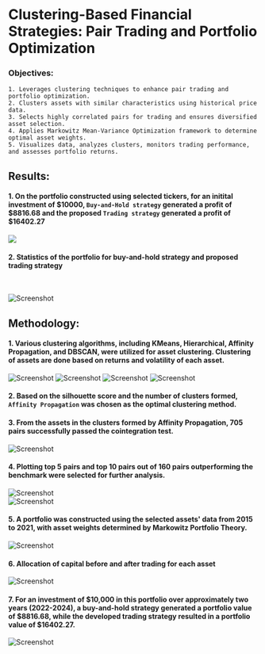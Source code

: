 # Clustering-Based Financial Strategies: Pair Trading and Portfolio Optimization

### Objectives: 

    1. Leverages clustering techniques to enhance pair trading and portfolio optimization.
    2. Clusters assets with similar characteristics using historical price data.
    3. Selects highly correlated pairs for trading and ensures diversified asset selection.
    4. Applies Markowitz Mean-Variance Optimization framework to determine optimal asset weights.
    5. Visualizes data, analyzes clusters, monitors trading performance, and assesses portfolio returns.

## Results:

#### 1. On the portfolio constructed using selected tickers, for an initital investment of $10000, `Buy-and-Hold strategy` generated a profit of $8816.68 and the proposed `Trading strategy` generated a profit of $16402.27 

![](images/comparison.png) 
<br>

#### 2. Statistics of the portfolio for buy-and-hold strategy and proposed trading strategy
<br>

![Screenshot](images/stats.png) 

## Methodology:  

#### 1. Various clustering algorithms, including KMeans, Hierarchical, Affinity Propagation, and DBSCAN, were utilized for asset clustering. Clustering of assets are done based on returns and volatility of each asset. 

![Screenshot](images/KMeans-cluster.png) 
![Screenshot](images/Hierarchial-cluster.png)
![Screenshot](images/affinity.png)
![Screenshot](images/DBSCAN-cluster.png) 

#### 2. Based on the silhouette score and the number of clusters formed, `Affinity Propagation` was chosen as the optimal clustering method.

#### 3. From the assets in the clusters formed by Affinity Propagation, 705 pairs successfully passed the cointegration test.

![Screenshot](images/pairs-formed.png)  

#### 4. Plotting top 5 pairs and top 10 pairs out of 160 pairs outperforming the benchmark were selected for further analysis.

![Screenshot](images/performance.png)  
![Screenshot](images/selected-pairs.png)  

#### 5. A portfolio was constructed using the selected assets' data from 2015 to 2021, with asset weights determined by Markowitz Portfolio Theory.

![Screenshot](images/piechart.png)   

#### 6. Allocation of capital before and after trading for each asset

![Screenshot](images/allocation.png)   

#### 7. For an investment of $10,000 in this portfolio over approximately two years (2022-2024), a buy-and-hold strategy generated a portfolio value of $8816.68, while the developed trading strategy resulted in a portfolio value of $16402.27. 

![Screenshot](images/comparison.png) 



